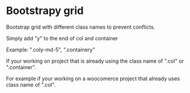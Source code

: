 # Bootstrapy grid

Bootstrap grid with different class names to prevent conflicts.

Simply add "y" to the end of col and container

Example:
  ".coly-md-5", 
  ".containery"
 
If your working on project that is already using the class name of ".col" or ".container". 

For example if your working on a woocomerce project that already uses class name of ".col".  
